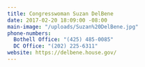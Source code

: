 ```yaml
---
title: Congresswoman Suzan DelBene
date: 2017-02-20 18:09:00 -08:00
main-image: "/uploads/Suzan%20DelBene.jpg"
phone-numbers:
  Bothell Office: "(425) 485-0085"
  DC Office: "(202) 225-6311"
website: https://delbene.house.gov/
---
```



